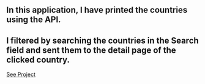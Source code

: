 ## In this application, I have printed the countries using the API.
## I filtered by searching the countries in the Search field and sent them to the detail page of the clicked country.

[See Project](https://snack.expo.io/@zkubilaykaya/country-app)
